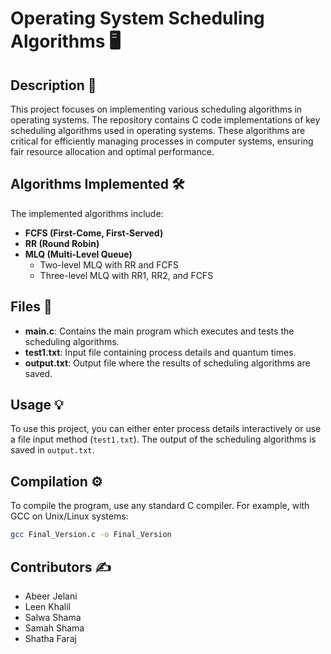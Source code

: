 
# Operating System Scheduling Algorithms 🖥️

## Description 🔖

This project focuses on implementing various scheduling algorithms in operating systems. The repository contains C code implementations of key scheduling algorithms used in operating systems. These algorithms are critical for efficiently managing processes in computer systems, ensuring fair resource allocation and optimal performance.

## Algorithms Implemented 🛠️

The implemented algorithms include:
- **FCFS (First-Come, First-Served)**
- **RR (Round Robin)**
- **MLQ (Multi-Level Queue)**
  - Two-level MLQ with RR and FCFS
  - Three-level MLQ with RR1, RR2, and FCFS

## Files 📑

- **main.c**: Contains the main program which executes and tests the scheduling algorithms.
-  **test1.txt**: Input file containing process details and quantum times.
- **output.txt**: Output file where the results of scheduling algorithms are saved.

## Usage 💡

To use this project, you can either enter process details interactively or use a file input method (`test1.txt`). The output of the scheduling algorithms is saved in `output.txt`.

## Compilation ⚙️

To compile the program, use any standard C compiler. For example, with GCC on Unix/Linux systems:

```bash
gcc Final_Version.c -o Final_Version
```

## Contributors ✍️

- Abeer Jelani
- Leen Khalil
- Salwa Shama
- Samah Shama
- Shatha Faraj


